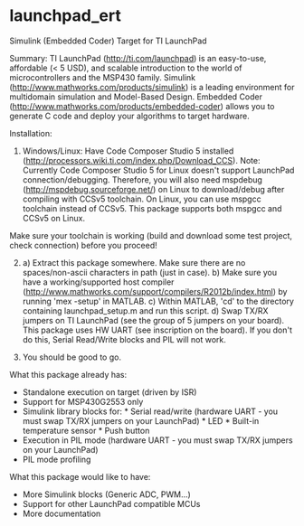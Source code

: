 launchpad_ert
=============

Simulink (Embedded Coder) Target for TI LaunchPad

Summary:
TI LaunchPad (http://ti.com/launchpad) is an easy-to-use, affordable (< 5 USD),
and scalable introduction to the world of microcontrollers and the MSP430 family.
Simulink (http://www.mathworks.com/products/simulink) is a leading environment
for multidomain simulation and Model-Based Design.
Embedded Coder (http://www.mathworks.com/products/embedded-coder) allows you to
generate C code and deploy your algorithms to target hardware.

Installation:

1) Windows/Linux: Have Code Composer Studio 5 installed (http://processors.wiki.ti.com/index.php/Download_CCS).
Note: Currently Code Composer Studio 5 for Linux doesn't support LaunchPad
connection/debugging. Therefore, you will also need mspdebug (http://mspdebug.sourceforge.net/) on Linux to
download/debug after compiling with CCSv5 toolchain.
On Linux, you can use mspgcc toolchain instead of CCSv5. This package supports
both mspgcc and CCSv5 on Linux.

Make sure your toolchain is working (build and download some test project, check connection)
before you proceed!

2) a) Extract this package somewhere. Make sure there are no spaces/non-ascii characters in path (just in case).
   b) Make sure you have a working/supported host compiler (http://www.mathworks.com/support/compilers/R2012b/index.html)
	  by running 'mex -setup' in MATLAB.
   c) Within MATLAB, 'cd' to the directory containing launchpad_setup.m and run this script.
   d) Swap TX/RX jumpers on TI LaunchPad (see the group of 5 jumpers on your board). This package uses HW UART (see inscription on the board).
	  If you don't do this, Serial Read/Write blocks and PIL will not work.

3) You should be good to go.

What this package already has:
- Standalone execution on target (driven by ISR)
- Support for MSP430G2553 only
- Simulink library blocks for:
        * Serial read/write (hardware UART - you must swap TX/RX jumpers on your LaunchPad)
        * LED
        * Built-in temperature sensor
        * Push button
- Execution in PIL mode (hardware UART - you must swap TX/RX jumpers on your LaunchPad)
- PIL mode profiling

What this package would like to have:
- More Simulink blocks (Generic ADC, PWM...)
- Support for other LaunchPad compatible MCUs
- More documentation

